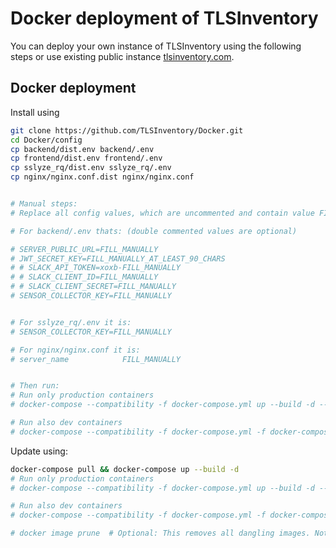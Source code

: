 # Docker deployment of TLSInventory

You can deploy your own instance of TLSInventory using the following steps or use existing public instance [tlsinventory.com](https://tlsinventory.com).

## Docker deployment

Install using
```bash
git clone https://github.com/TLSInventory/Docker.git
cd Docker/config
cp backend/dist.env backend/.env
cp frontend/dist.env frontend/.env
cp sslyze_rq/dist.env sslyze_rq/.env
cp nginx/nginx.conf.dist nginx/nginx.conf


# Manual steps:
# Replace all config values, which are uncommented and contain value FILL_MANUALY

# For backend/.env thats: (double commented values are optional)

# SERVER_PUBLIC_URL=FILL_MANUALLY
# JWT_SECRET_KEY=FILL_MANUALLY_AT_LEAST_90_CHARS
# # SLACK_API_TOKEN=xoxb-FILL_MANUALLY
# # SLACK_CLIENT_ID=FILL_MANUALLY
# # SLACK_CLIENT_SECRET=FILL_MANUALLY
# SENSOR_COLLECTOR_KEY=FILL_MANUALLY


# For sslyze_rq/.env it is:
# SENSOR_COLLECTOR_KEY=FILL_MANUALLY

# For nginx/nginx.conf it is:
# server_name            FILL_MANUALLY


# Then run:
# Run only production containers
# docker-compose --compatibility -f docker-compose.yml up --build -d --remove-orphans

# Run also dev containers
# docker-compose --compatibility -f docker-compose.yml -f docker-compose.dev-tooling.yml up --build -d --remove-orphans
```

Update using:
```bash
docker-compose pull && docker-compose up --build -d
# Run only production containers
# docker-compose --compatibility -f docker-compose.yml up --build -d --remove-orphans

# Run also dev containers
# docker-compose --compatibility -f docker-compose.yml -f docker-compose.dev-tooling.yml up --build -d --remove-orphans

# docker image prune  # Optional: This removes all dangling images. Not just the ones from this project.
```
